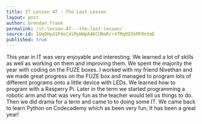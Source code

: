 ```yaml
---
title: IT Lesson 47 - The Last Lesson
layout: post
author: brendan.frank
permalink: /it-lesson-47---the-last-lesson/
source-id: 1UqOHyd1P4oCdiMyHWpA4KCUNaRrr4TMqOQ3kMF0ntmE
published: true
---
```

This year in IT was very enjoyable and interesting. We learned a lot of skills as well as working on them and improving them. We spent the majority the year with coding on the FUZE boxes. I worked with my friend Nivethan and we made great progress on the FUZE box and managed to program lots of different programs onto a little device with LEDs. We learned how to program with a Rasperry Pi. Later in the term we started programming a robotic arm and that was very fun as the teacher would tell us things to do. Then we did drama for a term and came to to doing some IT. We came back to learn Python on Codecademy which as been very fun, It has been a great year!

